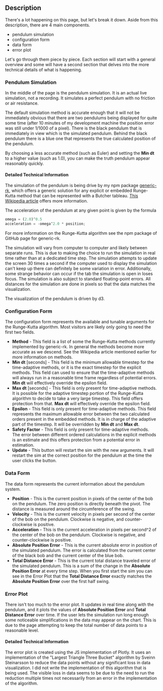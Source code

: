 ## Description

There's a lot happening on this page, but let's break it down. Aside from this description, there are 4 main components.

* pendulum simulation
* configuration form
* data form
* error plot

Let's go through them piece by piece. Each section will start with a general overview and some will have a second section that delves into the more technical details of what is happening.

### Pendulum Simulation

In the middle of the page is the pendulum simulation. It is an actual live simulation, not a recording. It simulates a perfect pendulum with no friction or air resistance.

The default simulation method is accurate enough that it will not be immediately obvious that there are two pendulums being displayed for quite some time (after 10 minutes of my development machine the position error was still under 1/1000 of a pixel). There is the black pendulum that is immediately in view which is the simulated pendulum. Behind the black pendulum there is a blue one that represents the true calculated position of the pendulum.

By choosing a less accurate method (such as Euler) and setting the <strong>Min dt</strong> to a higher value (such as 1.0), you can make the truth pendulum appear reasonably quickly.

#### Detailed Technical Information

The simulation of the pendulum is being drive by my npm package [generic-rk](https://www.npmjs.com/package/generic-rk), which offers a generic solution for any explicit or embedded Runge-Kutta method that can be represented with a Butcher tableau. [This Wikipedia article](https://en.wikipedia.org/wiki/List_of_Runge%E2%80%93Kutta_methods) offers more information.

The acceleration of the pendulum at any given point is given by the formula

```js
omega = (2.0)^0.5
acceleration = -omega^2.0 * position;
```

For more information on the Runge-Kutta algorithm see the npm package of GitHub page for generic-rk.

The simulation will vary from computer to computer and likely between separate runs. This is due to making the choice to run the simulation in real time rather than at a dedicated time step. The simulation attempts to update the screen 30 times a second if the computer used to display the simulation can't keep up there can definitely be some variation in error. Additionally, some strange behavior can occur if the tab the simulation is open in loses focus. The simulation is also subject to standard floating-point errors. All distances for the simulation are done in pixels so that the data matches the visualization.

The visualization of the pendulum is driven by d3.

### Configuration Form

The configuration form represents the available and tunable arguments for the Runge-Kutta algorithm. Most visitors are likely only going to need the first two fields.

* __Method__ - This field is a list of some the Runge-Kutta methods currently implemented by generic-rk. In general the methods become more accurate as we descend. See the Wikipedia article mentioned earlier for more information on methods.
* __Min dt__ [seconds] - This field is the minimum allowable timestep for the time-adaptive methods, or it is the exact timestep for the explicit methods. This field can used to ensure that the time-adaptive methods will always run in a reasonable time frame regardless of potential errors. __Min dt__ will effectively override the epsilon field.
* __Max dt__ [seconds] - This field is only present for time-adaptive methods. It is possible for the adaptive timestep portion of the Runge-Kutta algorithm to decide to take a very large timestep. This field offers protection from that. __Max dt__ will effectively override the epsilon field.
* __Epsilon__ - This field is only present for time-adaptive methods. This field represents the maximum allowable error between the two calculated orders present in the embedded methods. It is in charge of the adaptive part of the timestep. It will be overridden by __Min dt__ and __Max dt__.
* __Safety Factor__ - This field is only present for time-adaptive methods. The error between different ordered calculations in the explicit methods is an estimate and this offers protection from a potential error in estimation.
* __Update__ - This button will restart the sim with the new arguments. It will restart the sim at the correct position for the pendulum at the time the user clicks the button.

### Data Form

The data form represents the current information about the pendulum system.

* __Position__ - This is the current position in pixels of the center of the bob on the pendulum. The zero position is directly beneath the pivot. The distance is measured around the circumference of the swing.
* __Velocity__ - This is the current velocity in pixels per second of the center of the bob on the pendulum. Clockwise is negative, and counter-clockwise is positive. 
* __Acceleration__ - This is the current acceleration in pixels per second^2 of the center of the bob on the pendulum. Clockwise is negative, and counter-clockwise is positive. 
* __Absolute Position Error__ - This is the current absolute error in position of the simulated pendulum. The error is calculated from the current center of the black bob and the current center of the blue bob.
* __Total Distance Error__ - This is the current total distance traveled error of the simulated pendulum. This is a sum of the change in the __Absolute Position Error__ at every time step. When you first start the sim you can see in the Error Plot that the __Total Distance Error__ exactly matches the __Absolute Position Error__ over the first half swing.

### Error Plot

There isn't too much to the error plot. It updates in real time along with the pendulum, and it plots the values of  __Absolute Position Error__ and __Total Distance Error__ over time. If the user lets the simulation run long enough some noticeable simplifications in the data may appear on the chart. This is due to the page attempting to keep the total number of data points to a reasonable level.

#### Detailed Technical Information

The error plot is created using the JS implementation of Plotly. It uses an implementation of the "Largest Triangle Three Bucket" algorithm by Sveinn Steinarsson to reduce the data points without any significant loss in data visualization. I did not write the implementation of this algorithm that is being used. The visible loss in data seems to be due to the need to run the reduction multiple times not necessarily from an error in the implementation of the algorithm.
